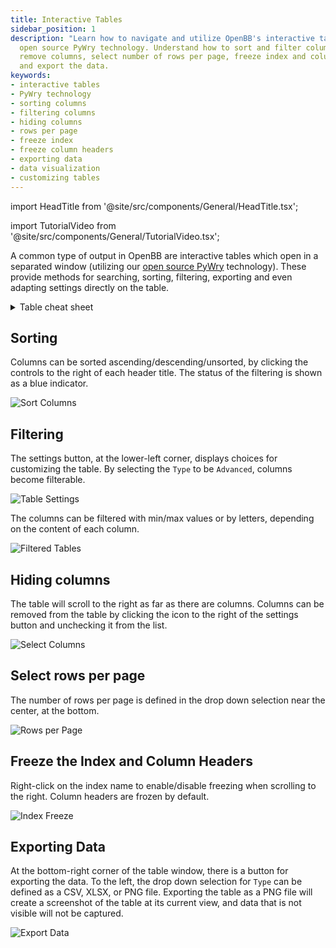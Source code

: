 ```yaml
---
title: Interactive Tables
sidebar_position: 1
description: "Learn how to navigate and utilize OpenBB's interactive tables using our"
  open source PyWry technology. Understand how to sort and filter columns, hide or
  remove columns, select number of rows per page, freeze index and column headers,
  and export the data.
keywords:
- interactive tables
- PyWry technology
- sorting columns
- filtering columns
- hiding columns
- rows per page
- freeze index
- freeze column headers
- exporting data
- data visualization
- customizing tables
---
```


import HeadTitle from '@site/src/components/General/HeadTitle.tsx';

<HeadTitle title="Interactive Tables - Outputs - Usage | OpenBB Terminal Docs" />

import TutorialVideo from '@site/src/components/General/TutorialVideo.tsx';

<TutorialVideo
    youtubeLink="https://www.youtube.com/embed/knIYEvziZXQ?si=_2h8-xcodRm-qU6Y"
    videoLegend="Short introduction on interactive tables"
/>

A common type of output in OpenBB are interactive tables which open in a separated window (utilizing our [open source PyWry](https://github.com/OpenBB-finance/pywry) technology). These provide methods for searching, sorting, filtering, exporting and even adapting settings directly on the table.

<details>
<summary>Table cheat sheet </summary>

![Chart Intro (5)](https://user-images.githubusercontent.com/85772166/234315026-de098953-111b-4b69-9124-31530c01407a.png)

</details>

## Sorting

Columns can be sorted ascending/descending/unsorted, by clicking the controls to the right of each header title.  The status of the filtering is shown as a blue indicator.

![Sort Columns](https://user-images.githubusercontent.com/85772166/233248754-20c18390-a7af-490c-9571-876447b1b0ae.png)

## Filtering

The settings button, at the lower-left corner, displays choices for customizing the table. By selecting the `Type` to be `Advanced`, columns become filterable.

![Table Settings](https://user-images.githubusercontent.com/85772166/233248876-0d788ff4-974d-4d92-8186-56864469870a.png)

The columns can be filtered with min/max values or by letters, depending on the content of each column.

![Filtered Tables](https://user-images.githubusercontent.com/85772166/233248923-45873bf1-de6b-40f8-a4aa-05e7c3d21ab0.png)

## Hiding columns

The table will scroll to the right as far as there are columns.  Columns can be removed from the table by clicking the icon to the right of the settings button and unchecking it from the list.

![Select Columns](https://user-images.githubusercontent.com/85772166/233248976-849791a6-c126-437c-bb54-454ba6ea4fa2.png)

## Select rows per page

The number of rows per page is defined in the drop down selection near the center, at the bottom.

![Rows per Page](https://user-images.githubusercontent.com/85772166/233249018-8269896d-72f7-4e72-a4d4-2715d1f11b96.png)

## Freeze the Index and Column Headers

Right-click on the index name to enable/disable freezing when scrolling to the right. Column headers are frozen by default.

![Index Freeze](https://user-images.githubusercontent.com/85772166/234103702-0965dfbd-24ca-4a66-8c76-9fac28abcff8.png)

## Exporting Data

At the bottom-right corner of the table window, there is a button for exporting the data.  To the left, the drop down selection for `Type` can be defined as a CSV, XLSX, or PNG file.  Exporting the table as a PNG file will create a screenshot of the table at its current view, and data that is not visible will not be captured.

![Export Data](https://user-images.githubusercontent.com/85772166/233249065-60728dd1-612e-4684-b196-892f3604c0f4.png)
